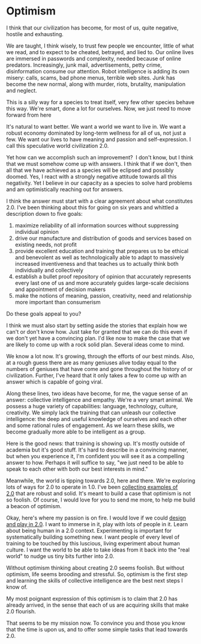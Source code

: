 # Optimism

I think that our civilization has become, for most of us, quite negative, hostile and exhausting.

We are taught, I think wisely, to trust few people we encounter, little of what we read, and to expect to be cheated, betrayed, and lied to. Our online lives are immersed in passwords and complexity, needed because of online predators. Increasingly, junk mail, advertisements, petty crime, disinformation consume our attention. Robot intelligence is adding its own misery: calls, scams, bad phone menus, terrible web sites. Junk has become the new normal, along with murder, riots, brutality, manipulation and neglect.

This is a silly way for a species to treat itself, very few other species behave this way. We're smart, done a lot for ourselves. Now, we just need to move forward from here

It's natural to want better. We want a world we want to live in. We want a robust economy dominated by long-term wellness for all of us, not just a few. We want our lives to have meaning and passion and self-expression. I call this speculative world civilization 2.0.

Yet how can we accomplish such an improvement?  I don't know, but I think that we must somehow come up with answers. I think that if we don't, then all that we have achieved as a species will be eclipsed and possibly doomed. Yes, I react with a strongly negative attitude towards all this negativity. Yet I believe in our capacity as a species to solve hard problems and am optimistically reaching out for answers.

I think the answer must start with a clear agreement about what constitutes 2.0. I've been thinking about this for going on six years and whittled a description down to five goals:

1. maximize reliability of all information sources without suppressing individual opinion
2. drive our manufacture and distribution of goods and services based on existing needs, not profit
3. provide excellent education and training that prepares us to be ethical and benevolent as well as technologically able to adapt to massively increased inventiveness and that teaches us to actually think both individually and collectively
4. establish a bullet proof repository of opinion that accurately represents every last one of us and more accurately guides large-scale decisions and appointment of decision makers
5.  make the notions of meaning, passion, creativity, need and relationship more important than consumerism

Do these goals appeal to you?

I think we must also start by setting aside the stories that explain how we can't or don't know how. Just take for granted that we can do this even if we don't yet have a convincing plan. I'd like now to make the case that we are likely to come up with a rock solid plan. Several ideas come to mind.

We know a lot now. It's growing, through the efforts of our best minds. Also, at a rough guess there are as many geniuses alive today equal to the numbers of geniuses that have come and gone throughout the history of or civilization. Further, I've heard that it only takes a few to come up with an answer which is capable of going viral.

Along these lines, two ideas have become, for me, the vague sense of an answer: collective intelligence and empathy. We're a very smart animal. We possess a huge variety of capabilities: language, technology, culture, creativity. We simply lack the training that can unleash our collective intelligence: the deep and useful knowledge of ourselves and each other and some rational rules of engagement. As we learn these skills, we become gradually more able to be intelligent as a group.

Here is the good news: that training is showing up. It's mostly outside of academia but it's good stuff. It's hard to describe in a convincing manner, but when you experience it, I'm confident you will see it as a compelling answer to how. Perhaps it will suffice to say, "we just need to be able to speak to each other with both our best interests in mind."

Meanwhile, the world is tipping towards 2.0, here and there. We're exploring lots of ways for 2.0 to operate in 1.0. I've been [collecting examples of 2.0](https://www.civilization2.org/list) that are robust and solid. It's meant to build a case that optimism is not so foolish. Of course, I would love for you to send me more, to help me build a beacon of optimism.

Okay, here's where my passion is on fire. I would love if we could [design and play in 2.0](http://www.game.civilization2.org/). I want to immerse in it, play with lots of people in it. Learn about being human in a 2.0 context. Experimenting is important for systematically building something new. I want people of every level of training to be touched by this luscious, living experiment about human culture. I want the world to be able to take ideas from it back into the "real world" to nudge us tiny bits further into 2.0.

Without optimism thinking about creating 2.0 seems foolish. But without optimism, life seems brooding and stressful. So, optimism is the first step and learning the skills of collective intelligence are the best next steps I know of.

My most poignant expression of this optimism is to claim that 2.0 has already arrived, in the sense that each of us are acquiring skills that make 2.0 flourish.

That seems to be my mission now. To convince you and those you know that the time is upon us, and to offer some simple tasks that lead towards 2.0.